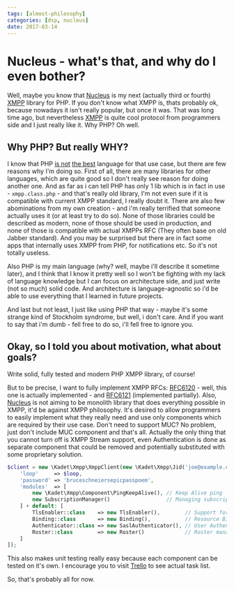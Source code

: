 ```yaml
---
tags: [almost-philosophy]
categories: [dsp, nucleus]
date: 2017-03-14
---
```

# Nucleus - what's that, and why do I even bother?

Well, maybe you know that [Nucleus] is my next (actually third or fourth) [XMPP] library for PHP. If you don't know what XMPP is, thats probably ok, because nowadays it isn't really popular, but once it was. That was long time ago, but nevertheless [XMPP] is quite cool protocol from programmers side and I just really like it. Why PHP? Oh well.

## Why PHP? But really WHY?

I know that PHP [is not](https://eev.ee/blog/2012/04/09/php-a-fractal-of-bad-design/) [the best](https://wiki.theory.org/YourLanguageSucks#PHP_sucks_because) language for that use case, but there are few reasons why I'm doing so. First of all, there are many libraries for other languages, which are quite good so I don't really see reason for doing another one. And as far as i can tell PHP has only 1 lib which is in fact in use - `xmpp.class.php` - and that's really old library, I'm not even sure if it is compatible with current XMPP standard, I really doubt it. There are also few abominations from my own creation - and i'm really terrified that someone actually uses it (or at least try to do so). None of those libraries could be described as modern, none of those should be used in production, and none of those is compatible with actual XMPPs RFC (They often base on old Jabber standard). And you may be surprised but there are in fact some apps that internally uses XMPP from PHP, for notifications etc. So it's not totally useless.

Also PHP is my main language (why? well, maybe i'll describe it sometime later), and I think that I know it pretty well so I won't be fighting with my lack of language knowledge but I can focus on architecture side, and just write (not so much) solid code. And architecture is language-agnostic so i'd be able to use everything that I learned in future projects. 

And last but not least, I just like using PHP that way - maybe it's some strange kind of Stockholm syndrome, but well, i don't care. And if you want to say that i'm dumb - fell free to do so, i'll fell free to ignore you. 

## Okay, so I told you about motivation, what about goals? 

Write solid, fully tested and modern PHP XMPP library, of course!

But to be precise, I want to fully implement XMPP RFCs: [RFC6120] - well, this one is actually implemented - and [RFC6121] \(implemented partially). Also, [Nucleus] is not aiming to be monolith library that does everything possible in XMPP, it'd be against XMPP philosophy. It's desired to allow programmers to easily implement what they really need and use only components which are required by their use case. Don't need to support MUC? No problem, just don't include MUC component and that's all. Actually the only thing that you cannot turn off is XMPP Stream support, even Authentication is done as separate component that could be removed and potentially substituted with some proprietary solution.

```php
$client = new \Kadet\Xmpp\XmppClient(new \Kadet\Xmpp\Jid('joe@example.com/somewhere'), [
    'loop'     => $loop,
    'password' => 'bruceschneiersepicpasspoem',
    'modules'  => [
        new \Kadet\Xmpp\Component\PingKeepAlive(), // Keep Alive ping
        new SubscriptionManager()                  // Managing subscriptions
    ] + default: [ 
        TlsEnabler::class    => new TlsEnabler(),        // Support for TLS
        Binding::class       => new Binding(),           // Resource Binding
        Authenticator::class => new SaslAuthenticator(), // User Authentication
        Roster::class        => new Roster()             // Roster management
    ]
]);
``` 

This also makes unit testing really easy because each component can be tested on it's own. I encourage you to visit [Trello] to see actual task list.

So, that's probably all for now.

[XMPP]: http://xmpp.org/
[nucleus]: https://github.com/kadet1090/nucleus
[RFC6120]: https://xmpp.org/rfcs/rfc6120.html
[RFC6121]: https://xmpp.org/rfcs/rfc6121.html
[Trello]: https://trello.com/b/WHQ6d3hw/nucleus